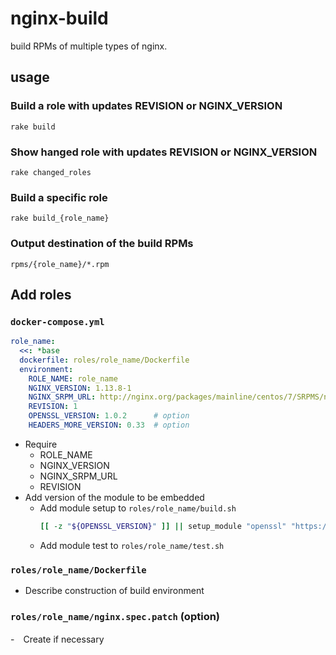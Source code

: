 # nginx-build

build RPMs of multiple types of nginx.

## usage

### Build a role with updates REVISION or NGINX_VERSION

  ```
  rake build
  ```

### Show hanged role with updates REVISION or NGINX_VERSION

  ```
  rake changed_roles
  ```

### Build a specific role

  ```
  rake build_{role_name}
  ```

### Output destination of the build RPMs

  ```
  rpms/{role_name}/*.rpm
  ```

## Add roles

### `docker-compose.yml`

  ```yaml
  role_name:
    <<: *base
    dockerfile: roles/role_name/Dockerfile
    environment:
      ROLE_NAME: role_name
      NGINX_VERSION: 1.13.8-1
      NGINX_SRPM_URL: http://nginx.org/packages/mainline/centos/7/SRPMS/nginx-1.13.8-1.el7_4.ngx.src.rpm
      REVISION: 1
      OPENSSL_VERSION: 1.0.2      # option
      HEADERS_MORE_VERSION: 0.33  # option
  ```

  - Require
    - ROLE_NAME
    - NGINX_VERSION
    - NGINX_SRPM_URL
    - REVISION
  - Add version of the module to be embedded
    - Add module setup to `roles/role_name/build.sh`
      ```sh
      [[ -z "${OPENSSL_VERSION}" ]] || setup_module "openssl" "https://www.openssl.org/source/openssl-${OPENSSL_VERSION}-latest.tar.gz"
      ```
    - Add module test to `roles/role_name/test.sh`

### `roles/role_name/Dockerfile`

  - Describe construction of build environment

### `roles/role_name/nginx.spec.patch` (option)

  -　Create if necessary

